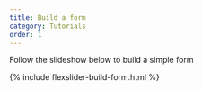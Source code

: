 ```yaml
---
title: Build a form
category: Tutorials
order: 1
---
```


Follow the slideshow below to build a simple form

{% include flexslider-build-form.html %}
